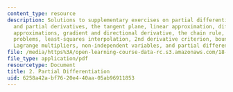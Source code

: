 ```yaml
---
content_type: resource
description: Solutions to supplementary exercises on partial differentiation, functions
  and partial derivatives, the tangent plane, linear approximation, differentials,
  approximations, gradient and directional derivative, the chain rule, maximum-minimum
  problems, least-squares interpolation, 2nd derivative criterion, boundary curves,
  Lagrange multipliers, non-independent variables, and partial differential equations.
file: /media/https%3A/open-learning-course-data-rc.s3.amazonaws.com/18-02-multivariable-calculus-fall-2007/6258a42abf7620e440aa05ab96911853_part_diff_sol.pdf
file_type: application/pdf
resourcetype: Document
title: 2. Partial Differentiation
uid: 6258a42a-bf76-20e4-40aa-05ab96911853
---
```


